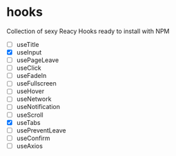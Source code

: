 # hooks

Collection of sexy Reacy Hooks ready to install with NPM

- [ ] useTitle
- [x] useInput
- [ ] usePageLeave
- [ ] useClick
- [ ] useFadeIn
- [ ] useFullscreen
- [ ] useHover
- [ ] useNetwork
- [ ] useNotification
- [ ] useScroll
- [x] useTabs
- [ ] usePreventLeave
- [ ] useConfirm
- [ ] useAxios
